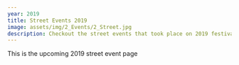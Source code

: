 ```yaml
---
year: 2019
title: Street Events 2019
image: assets/img/2_Events/2_Street.jpg
description: Checkout the street events that took place on 2019 festival!
---
```

This is the upcoming 2019 street event page
